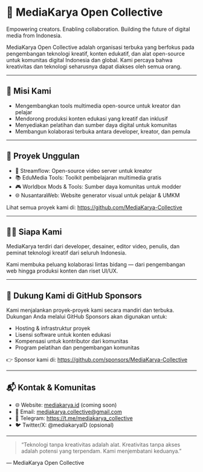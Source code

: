 # 🎨 MediaKarya Open Collective

Empowering creators. Enabling collaboration. Building the future of digital media from Indonesia.

MediaKarya Open Collective adalah organisasi terbuka yang berfokus pada pengembangan teknologi kreatif, konten edukatif, dan alat open-source untuk komunitas digital Indonesia dan global. Kami percaya bahwa kreativitas dan teknologi seharusnya dapat diakses oleh semua orang.

---

## 🎯 Misi Kami

- Mengembangkan tools multimedia open-source untuk kreator dan pelajar
- Mendorong produksi konten edukasi yang kreatif dan inklusif
- Menyediakan pelatihan dan sumber daya digital untuk komunitas
- Membangun kolaborasi terbuka antara developer, kreator, dan pemula

---

## 💼 Proyek Unggulan

- 🎥 Streamflow: Open-source video server untuk kreator
- 📚 EduMedia Tools: Toolkit pembelajaran multimedia gratis
- 🎮 Worldbox Mods & Tools: Sumber daya komunitas untuk modder
- 🌐 NusantaraWeb: Website generator visual untuk pelajar & UMKM

Lihat semua proyek kami di: https://github.com/MediaKarya-Collective

---

## 🧑‍💻 Siapa Kami

MediaKarya terdiri dari developer, desainer, editor video, penulis, dan peminat teknologi kreatif dari seluruh Indonesia.

Kami membuka peluang kolaborasi lintas bidang — dari pengembangan web hingga produksi konten dan riset UI/UX.

---

## 🤝 Dukung Kami di GitHub Sponsors

Kami menjalankan proyek-proyek kami secara mandiri dan terbuka. Dukungan Anda melalui GitHub Sponsors akan digunakan untuk:

- Hosting & infrastruktur proyek
- Lisensi software untuk konten edukasi
- Kompensasi untuk kontributor dari komunitas
- Program pelatihan dan pengembangan komunitas

👉 Sponsor kami di: https://github.com/sponsors/MediaKarya-Collective

---

## 📬 Kontak & Komunitas

- 🌐 Website: [mediakarya.id](https://mediakarya.id) (coming soon)
- 📧 Email: mediakarya.collective@gmail.com
- 📣 Telegram: https://t.me/mediakarya_collective
- 🐦 Twitter/X: @mediakaryaID (opsional)

---

> “Teknologi tanpa kreativitas adalah alat. Kreativitas tanpa akses adalah potensi yang terpendam. Kami menjembatani keduanya.”

— MediaKarya Open Collective
